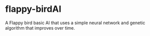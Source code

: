 # flappy-birdAI

A Flappy bird basic AI that uses a simple neural network and genetic algorithm that improves over time. 
